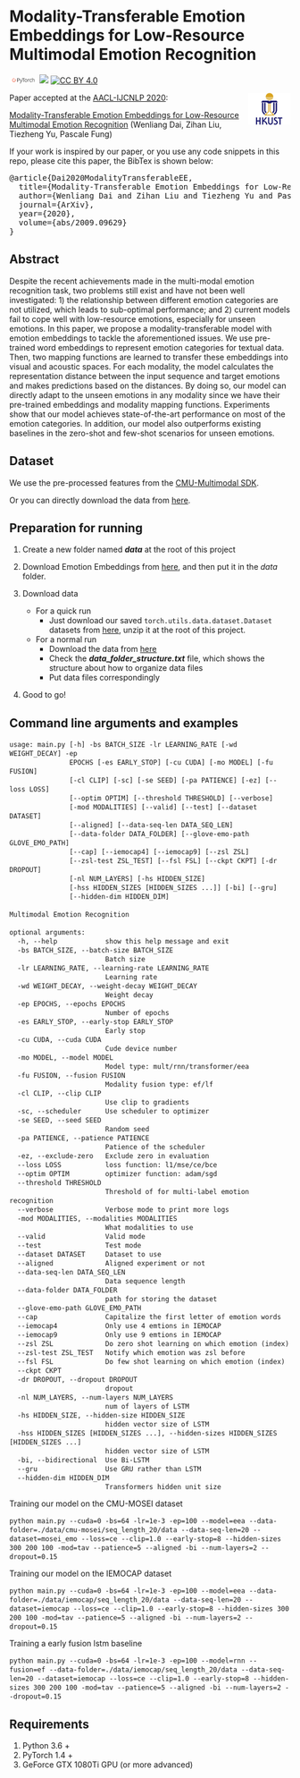 # Modality-Transferable Emotion Embeddings for Low-Resource Multimodal Emotion Recognition

<img src="img/pytorch-logo-dark.png" width="10%"/> [![](https://img.shields.io/badge/python-3.6+-blue.svg)](https://www.python.org/downloads/) [![CC BY 4.0][cc-by-shield]][cc-by]


<img align="right" src="img/HKUST.jpg" width="15%"/>

[cc-by]: http://creativecommons.org/licenses/by/4.0/
[cc-by-shield]: https://img.shields.io/badge/License-CC%20BY%204.0-lightgrey.svg

Paper accepted at the [AACL-IJCNLP 2020](http://www.aacl2020.org/):

[Modality-Transferable Emotion Embeddings for Low-Resource Multimodal Emotion Recognition](https://arxiv.org/abs/2009.09629) 
(Wenliang Dai, Zihan Liu, Tiezheng Yu, Pascale Fung)

If your work is inspired by our paper, or you use any code snippets in this repo, please cite this paper, the BibTex is shown below:

<pre>
@article{Dai2020ModalityTransferableEE,
  title={Modality-Transferable Emotion Embeddings for Low-Resource Multimodal Emotion Recognition},
  author={Wenliang Dai and Zihan Liu and Tiezheng Yu and Pascale Fung},
  journal={ArXiv},
  year={2020},
  volume={abs/2009.09629}
}
</pre>

## Abstract

Despite the recent achievements made in the multi-modal emotion recognition task, two problems still exist and have not been well investigated: 1) the relationship between different emotion categories are not utilized, which leads to sub-optimal performance; and 2) current models fail to cope well with low-resource emotions, especially for unseen emotions. In this paper, we propose a modality-transferable model with emotion embeddings to tackle the aforementioned issues. We use pre-trained word embeddings to represent emotion categories for textual data. Then, two mapping functions are learned to transfer these embeddings into visual and acoustic spaces. For each modality, the model calculates the representation distance between the input sequence and target emotions and makes predictions based on the distances. By doing so, our model can directly adapt to the unseen emotions in any modality since we have their pre-trained embeddings and modality mapping functions. Experiments show that our model achieves state-of-the-art performance on most of the emotion categories. In addition, our model also outperforms existing baselines in the zero-shot and few-shot scenarios for unseen emotions.

## Dataset

We use the pre-processed features from the [CMU-Multimodal SDK](https://github.com/A2Zadeh/CMU-MultimodalSDK).

Or you can directly download the data from [here](http://immortal.multicomp.cs.cmu.edu/raw_datasets/processed_data/).

## Preparation for running
1. Create a new folder named ***data*** at the root of this project

2. Download Emotion Embeddings from [here](https://drive.google.com/file/d/1RXdPUv03DIA7vO_RXTfBQ4RLQ6el0MFf/view?usp=sharing), and then put it in the $data$ folder.

3. Download data
    - For a quick run
      - Just download our saved `torch.utils.data.dataset.Dataset` datasets from [here](https://drive.google.com/file/d/17561ChjBP3psNypLMNcX7AohZqcTd4wI/view?usp=sharing), unzip it at the root of this project.
    - For a normal run
      - Download the data from [here](http://immortal.multicomp.cs.cmu.edu/raw_datasets/processed_data/)
      - Check the ***data_folder_structure.txt*** file, which shows the structure about how to organize data files
      - Put data files correspondingly

4. Good to go!

## Command line arguments and examples

```
usage: main.py [-h] -bs BATCH_SIZE -lr LEARNING_RATE [-wd WEIGHT_DECAY] -ep
               EPOCHS [-es EARLY_STOP] [-cu CUDA] [-mo MODEL] [-fu FUSION]
               [-cl CLIP] [-sc] [-se SEED] [-pa PATIENCE] [-ez] [--loss LOSS]
               [--optim OPTIM] [--threshold THRESHOLD] [--verbose]
               [-mod MODALITIES] [--valid] [--test] [--dataset DATASET]
               [--aligned] [--data-seq-len DATA_SEQ_LEN]
               [--data-folder DATA_FOLDER] [--glove-emo-path GLOVE_EMO_PATH]
               [--cap] [--iemocap4] [--iemocap9] [--zsl ZSL]
               [--zsl-test ZSL_TEST] [--fsl FSL] [--ckpt CKPT] [-dr DROPOUT]
               [-nl NUM_LAYERS] [-hs HIDDEN_SIZE]
               [-hss HIDDEN_SIZES [HIDDEN_SIZES ...]] [-bi] [--gru]
               [--hidden-dim HIDDEN_DIM]

Multimodal Emotion Recognition

optional arguments:
  -h, --help            show this help message and exit
  -bs BATCH_SIZE, --batch-size BATCH_SIZE
                        Batch size
  -lr LEARNING_RATE, --learning-rate LEARNING_RATE
                        Learning rate
  -wd WEIGHT_DECAY, --weight-decay WEIGHT_DECAY
                        Weight decay
  -ep EPOCHS, --epochs EPOCHS
                        Number of epochs
  -es EARLY_STOP, --early-stop EARLY_STOP
                        Early stop
  -cu CUDA, --cuda CUDA
                        Cude device number
  -mo MODEL, --model MODEL
                        Model type: mult/rnn/transformer/eea
  -fu FUSION, --fusion FUSION
                        Modality fusion type: ef/lf
  -cl CLIP, --clip CLIP
                        Use clip to gradients
  -sc, --scheduler      Use scheduler to optimizer
  -se SEED, --seed SEED
                        Random seed
  -pa PATIENCE, --patience PATIENCE
                        Patience of the scheduler
  -ez, --exclude-zero   Exclude zero in evaluation
  --loss LOSS           loss function: l1/mse/ce/bce
  --optim OPTIM         optimizer function: adam/sgd
  --threshold THRESHOLD
                        Threshold of for multi-label emotion recognition
  --verbose             Verbose mode to print more logs
  -mod MODALITIES, --modalities MODALITIES
                        What modalities to use
  --valid               Valid mode
  --test                Test mode
  --dataset DATASET     Dataset to use
  --aligned             Aligned experiment or not
  --data-seq-len DATA_SEQ_LEN
                        Data sequence length
  --data-folder DATA_FOLDER
                        path for storing the dataset
  --glove-emo-path GLOVE_EMO_PATH
  --cap                 Capitalize the first letter of emotion words
  --iemocap4            Only use 4 emtions in IEMOCAP
  --iemocap9            Only use 9 emtions in IEMOCAP
  --zsl ZSL             Do zero shot learning on which emotion (index)
  --zsl-test ZSL_TEST   Notify which emotion was zsl before
  --fsl FSL             Do few shot learning on which emotion (index)
  --ckpt CKPT
  -dr DROPOUT, --dropout DROPOUT
                        dropout
  -nl NUM_LAYERS, --num-layers NUM_LAYERS
                        num of layers of LSTM
  -hs HIDDEN_SIZE, --hidden-size HIDDEN_SIZE
                        hidden vector size of LSTM
  -hss HIDDEN_SIZES [HIDDEN_SIZES ...], --hidden-sizes HIDDEN_SIZES [HIDDEN_SIZES ...]
                        hidden vector size of LSTM
  -bi, --bidirectional  Use Bi-LSTM
  --gru                 Use GRU rather than LSTM
  --hidden-dim HIDDEN_DIM
                        Transformers hidden unit size
```

Training our model on the CMU-MOSEI dataset

```console
python main.py --cuda=0 -bs=64 -lr=1e-3 -ep=100 --model=eea --data-folder=./data/cmu-mosei/seq_length_20/data --data-seq-len=20 --dataset=mosei_emo --loss=ce --clip=1.0 --early-stop=8 --hidden-sizes 300 200 100 -mod=tav --patience=5 --aligned -bi --num-layers=2 --dropout=0.15
```

Training our model on the IEMOCAP dataset

```console
python main.py --cuda=0 -bs=64 -lr=1e-3 -ep=100 --model=eea --data-folder=./data/iemocap/seq_length_20/data --data-seq-len=20 --dataset=iemocap --loss=ce --clip=1.0 --early-stop=8 --hidden-sizes 300 200 100 -mod=tav --patience=5 --aligned -bi --num-layers=2 --dropout=0.15
```

Training a early fusion lstm baseline

```console
python main.py --cuda=0 -bs=64 -lr=1e-3 -ep=100 --model=rnn --fusion=ef --data-folder=./data/iemocap/seq_length_20/data --data-seq-len=20 --dataset=iemocap --loss=ce --clip=1.0 --early-stop=8 --hidden-sizes 300 200 100 -mod=tav --patience=5 --aligned -bi --num-layers=2 --dropout=0.15
```

## Requirements

1. Python 3.6 +
2. PyTorch 1.4 +
3. GeForce GTX 1080Ti GPU (or more advanced)
